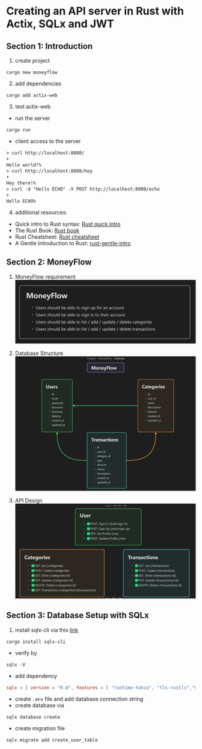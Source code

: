 # Creating an API server in Rust with Actix, SQLx and JWT

## Section 1: Introduction

1. create project

```shell
cargo new moneyflow
```

2. add dependencies

```shell
cargo add actix-web
```

3. test actix-web

- run the server
```shell
cargo run 
```

- client access to the server
```shell
> curl http://localhost:8080/                                                                                                                        +
Hello world!%
> curl http://localhost:8080/hey                                                                                                                     +
Hey there!%
> curl -d "Hello ECHO" -X POST http://localhost:8080/echo                                                                                            +
Hello ECHO%
```

4. additional resources:

- Quick intro to Rust syntax: [Rust quick intro](https://fasterthanli.me/articles/a-half-hour-to-learn-rust)
- The Rust Book: [Rust book](https://doc.rust-lang.org/book/)
- Rust Cheatsheet: [Rust cheatsheet](https://cheats.rs/)
- A Gentle Introduction to Rust: [rust-gentle-intro](https://stevedonovan.github.io/rust-gentle-intro/)

## Section 2: MoneyFlow

1. MoneyFlow requirement
![requirements.png](./documentation/requirements.png)

2. Database Structure
![db.png](./documentation/db.png)

3. API Design
![api.png](./documentation/api.png)

## Section 3: Database Setup with SQLx

1. install sqlx-cli via this [link](https://github.com/launchbadge/sqlx/tree/main/sqlx-cli)
```shell
cargo install sqlx-cli
```
- verify by
```shell
sqlx -V
```
- add dependency
```toml
sqlx = { version = "0.8", features = [ "runtime-tokio", "tls-rustls","mysql","chrono" ] }
```
- create `.env` file and add database connection string
- create database via
```shell
sqlx database create
```
- create migration file
```shell
sqlx migrate add create_user_table
```
